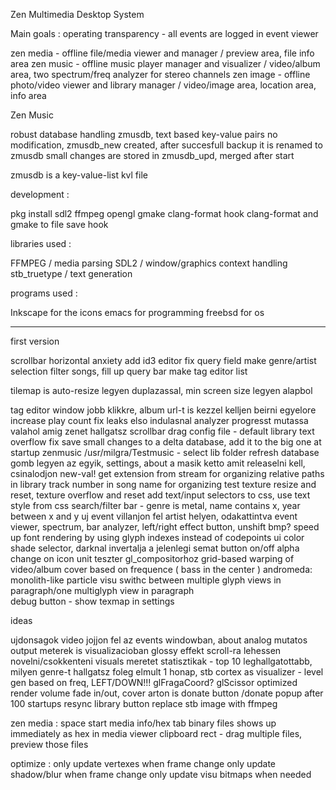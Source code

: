 Zen Multimedia Desktop System

Main goals : operating transparency - all events are logged in event viewer

zen media - offline file/media viewer and manager / preview area, file info area
zen music - offline music player manager and visualizer / video/album area, two spectrum/freq analyzer for stereo channels
zen image - offline photo/video viewer and library manager / video/image area, location area, info area


Zen Music

robust database handling
zmusdb, text based key-value pairs
no modification, zmusdb_new created, after succesfull backup it is renamed to zmusdb
small changes are stored in zmusdb_upd, merged after start

zmusdb is a key-value-list kvl file

development :

pkg install sdl2 ffmpeg opengl gmake clang-format
hook clang-format and gmake to file save hook

libraries used :

FFMPEG / media parsing
SDL2 / window/graphics context handling
stb_truetype / text generation

programs used :

Inkscape for the icons
emacs for programming
freebsd for os

---

first version

scrollbar horizontal anxiety
add id3 editor
fix query field
make genre/artist selection filter songs, fill up query bar
make tag editor list

tilemap is auto-resize legyen duplazassal, min screen size legyen alapbol

tag editor window jobb klikkre, album url-t is kezzel kelljen beirni egyelore
increase play count
fix leaks
elso indulasnal analyzer progresst mutassa valahol amig zenet hallgatsz
scrollbar drag
config file - default library
text overflow fix
save small changes to a delta database, add it to the big one at startup
zenmusic /usr/milgra/Testmusic - select lib folder
refresh database gomb legyen az egyik, settings, about a masik ketto
amit releaselni kell, csinalodjon new-val!
get extension from stream for organizing
relative paths in library
track number in song name for organizing
test texture resize and reset, texture overflow and reset
add text/input selectors to css, use text style from css
search/filter bar - genre is metal, name contains x, year between x and y
uj event villanjon fel artist helyen, odakattintva event viewer, 
spectrum, bar analyzer, left/right effect button, unshift bmp?
speed up font rendering by using glyph indexes instead of codepoints
ui color shade selector, darknal invertalja a jelenlegi semat
button on/off alpha change on icon
unit teszter gl_compositorhoz
grid-based warping of video/album cover based on frequence ( bass in the center )
andromeda:  monolith-like particle visu
swithc between multiple glyph views in paragraph/one multiglyph view in paragraph  
debug button - show texmap in settings

ideas

ujdonsagok video jojjon fel az events windowban, about
analog mutatos output meterek is visualizacioban
glossy effekt
scroll-ra lehessen novelni/csokkenteni visuals meretet
statisztikak - top 10 leghallgatottabb, milyen genre-t hallgatsz foleg elmult 1 honap, stb
cortex as visualizer - level gen based on freq, LEFT/DOWN!!!
glFragaCoord? glScissor optimized render
volume fade in/out, cover arton is
donate button /donate popup after 100 startups
resync library button
replace stb image with ffmpeg

zen media :
space start media
info/hex tab
binary files shows up immediately as hex in media viewer
clipboard rect - drag multiple files, preview those files

optimize :
only update vertexes when frame change
only update shadow/blur when frame change
only update visu bitmaps when needed
